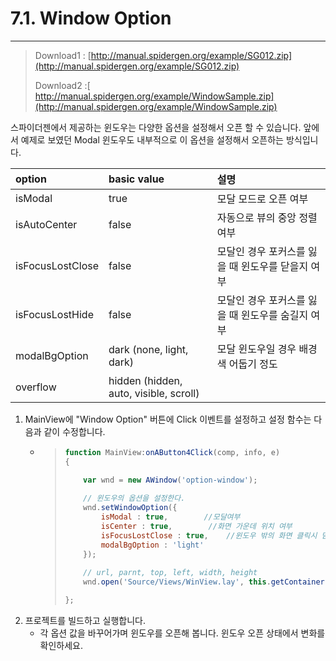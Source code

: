 # 7.1. Window Option

---

> Download1 : [http://manual.spidergen.org/example/SG012.zip](http://manual.spidergen.org/example/SG012.zip)
>
> Download2 :[ http://manual.spidergen.org/example/WindowSample.zip](http://manual.spidergen.org/example/WindowSample.zip)

스파이더젠에서 제공하는 윈도우는 다양한 옵션을 설정해서 오픈 할 수 있습니다. 앞에서 예제로 보였던 Modal 윈도우도 내부적으로 이 옵션을 설정해서 오픈하는 방식입니다.

| option | basic value | 설명 |
| :--- | :--- | :--- |
| isModal | true | 모달 모드로 오픈 여부 |
| isAutoCenter | false | 자동으로 뷰의 중앙 정렬 여부 |
| isFocusLostClose | false | 모달인 경우 포커스를 잃을 때 윈도우를 닫을지 여부 |
| isFocusLostHide | false | 모달인 경우 포커스를 잃을 때 윈도우를 숨길지 여부 |
| modalBgOption | dark \(none, light, dark\) | 모달 윈도우일 경우 배경색 어둡기 정도 |
| overflow | hidden \(hidden, auto, visible, scroll\) |  |

1. MainView에 "Window Option" 버튼에 Click 이벤트를 설정하고 설정 함수는 다음과 같이 수정합니다.
   * > ```js
     > function MainView:onAButton4Click(comp, info, e)
     > {
     >
     >     var wnd = new AWindow('option-window');
     >     
     >     // 윈도우의 옵션을 설정한다.
     >     wnd.setWindowOption({
     >         isModal : true,        //모달여부
     >         isCenter : true,        //화면 가운데 위치 여부
     >         isFocusLostClose : true,    //윈도우 밖의 화면 클릭시 닫히는 여부
     >         modalBgOption : 'light'        
     >     });
     >         
     >     // url, parnt, top, left, width, height
     >     wnd.open('Source/Views/WinView.lay', this.getContainer(), 0, 0, 300, 300);
     >
     > };
     > ```
2. 프로젝트를 빌드하고 실행합니다.
   * 각 옵션 값을 바꾸어가며 윈도우를 오픈해 봅니다. 윈도우 오픈 상태에서 변화를 확인하세요.



